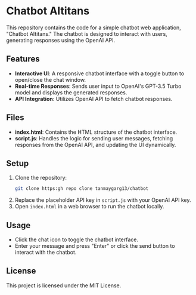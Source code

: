 # Chatbot AItitans

This repository contains the code for a simple chatbot web application, "Chatbot AItitans." The chatbot is designed to interact with users, generating responses using the OpenAI API.

## Features

- **Interactive UI**: A responsive chatbot interface with a toggle button to open/close the chat window.
- **Real-time Responses**: Sends user input to OpenAI's GPT-3.5 Turbo model and displays the generated responses.
- **API Integration**: Utilizes OpenAI API to fetch chatbot responses.

## Files

- **index.html**: Contains the HTML structure of the chatbot interface.
- **script.js**: Handles the logic for sending user messages, fetching responses from the OpenAI API, and updating the UI dynamically.

## Setup

1. Clone the repository:
   ```bash
   git clone https:gh repo clone tanmaygarg13/chatbot
   ```
2. Replace the placeholder API key in `script.js` with your OpenAI API key.
3. Open `index.html` in a web browser to run the chatbot locally.

## Usage

- Click the chat icon to toggle the chatbot interface.
- Enter your message and press "Enter" or click the send button to interact with the chatbot.

## License

This project is licensed under the MIT License.

